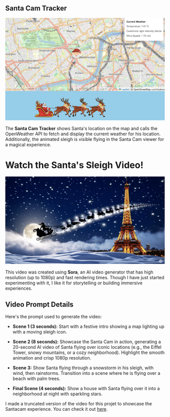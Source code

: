 ## Santa Cam Tracker

![Santa Cam Tracker](https://github.com/ashleysally00/santa-cam-tracker-open-weather-api-map-app/blob/main/santa-app-map.png)

The **Santa Cam Tracker** shows Santa's location on the map and calls the OpenWeather API to fetch and display the current weather for his location. Additionally, the animated sleigh is visible flying in the Santa Cam viewer for a magical experience.

# Watch the Santa's Sleigh Video!

[![Santa's Sleigh Video](https://github.com/ashleysally00/santa-cam-tracker-open-weather-api-map-app/blob/main/thumbnail-Sora-video.png)](https://sora.com/g/gen_01jf0q73reehksjme8c90aernp)

This video was created using **Sora**, an AI video generator that has high resolution (up to 1080p) and fast rendering times. Though I have just started experimenting with it, I like it for storytelling or building immersive experiences.

## Video Prompt Details

Here's the prompt used to generate the video:

* **Scene 1 (3 seconds):** Start with a festive intro showing a map lighting up with a moving sleigh icon.

* **Scene 2 (8 seconds):** Showcase the Santa Cam in action, generating a 20-second AI video of Santa flying over iconic locations (e.g., the Eiffel Tower, snowy mountains, or a cozy neighborhood). Highlight the smooth animation and crisp 1080p resolution.

* **Scene 3:** Show Santa flying through a snowstorm in his sleigh, with wind, then rainstorms. Transition into a scene where he is flying over a beach with palm trees.

* **Final Scene (4 seconds):** Show a house with Santa flying over it into a neighborhood at night with sparkling stars.

I made a truncated version of the video for this projet to showcase the Santacam experience. You can check it out [here](https://sora.com/g/gen_01jf0q73reehksjme8c90aernp).
